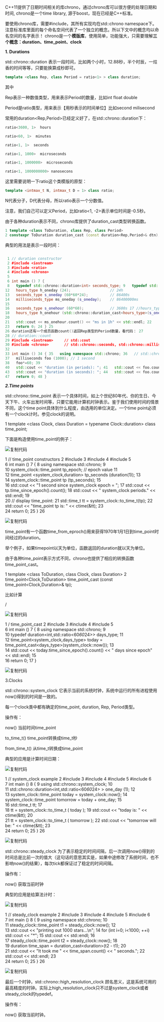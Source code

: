 C++11提供了日期时间相关的库chrono，通过chrono库可以很方便的处理日期和时间, chrono是一个time library, 源于boost，现在已经是C++标准。

要使用chrono库，需要#include<chrono>，其所有实现均在std::chrono namespace下。注意标准库里面的每个命名空间代表了一个独立的概念。所以下文中的概念均以命名空间的名字表示！ chrono是一个**模版库**，使用简单，功能强大，只需要理解**三个概念：duration、time_point、clock**

 **1. Durations**

std::chrono::duration 表示一段时间，比如两个小时，12.88秒，半个时辰，一炷香的时间等等，只要能换算成秒即可。
```cpp
template <class Rep, class Period = ratio<1> > class duration;
```
其中

Rep表示一种数值类型，用来表示Period的数量，比如int float double

Period是ratio类型，用来表示【用秒表示的时间单位】比如second milisecond

常用的duration<Rep,Period>已经定义好了，在std::chrono::duration下：
```cpp
ratio<3600, 1>  hours

ratio<60, 1>  minutes

ratio<1, 1>  seconds

ratio<1, 1000>  microseconds

ratio<1, 1000000>  microseconds

ratio<1, 1000000000> nanosecons
```
这里需要说明一下ratio这个类模版的原型：
```cpp
template <intmax_t N, intmax_t D = 1> class ratio;
```
N代表分子，D代表分母，所以ratio表示一个分数值。

注意，我们自己可以定义Period，比如ratio<1, -2>表示单位时间是-0.5秒。

由于各种duration表示不同，chrono库提供了duration_cast类型转换函数。
```cpp
1 template <class ToDuration, class Rep, class Period>
2 constexpr ToDuration duration_cast (const duration<Rep,Period>& dtn);
```
典型的用法是表示一段时间：

```cpp

 1 // duration constructor
 2 #include <iostream>
 3 #include <ratio>
 4 #include <chrono>
 5  
 6 int main () 7 {
 8   typedef std::chrono::duration<int> seconds_type; 9   typedef std::chrono::duration<int,std::milli> milliseconds_type; 10   typedef std::chrono::duration<int,std::ratio<60*60>> hours_type; 11  
12   hours_type h_oneday (24);                  // 24h
13   seconds_type s_oneday (60*60*24);          // 86400s
14   milliseconds_type ms_oneday (s_oneday);    // 86400000ms
15  
16   seconds_type s_onehour (60*60);            // 3600s 17 //hours_type h_onehour (s_onehour); // NOT VALID (type truncates), use:
18   hours_type h_onehour (std::chrono::duration_cast<hours_type>(s_onehour)); 19   milliseconds_type ms_onehour (s_onehour);  // 3600000ms (ok, no type truncation)
20  
21   std::cout << ms_onehour.count() << "ms in 1h" << std::endl; 22  
23   return 0; 24 } 25  
26 duration还有一个成员函数count()返回Rep类型的Period数量，看代码： 27 
28 // duration::count
29 #include <iostream>     // std::cout
30 #include <chrono>       // std::chrono::seconds, std::chrono::milliseconds 31                         // std::chrono::duration_cast
32  
33 int main () 34 { 35   using namespace std::chrono; 36   // std::chrono::milliseconds is an instatiation of std::chrono::duration:
37   milliseconds foo (1000); // 1 second
38   foo*=60; 39  
40   std::cout << "duration (in periods): "; 41   std::cout << foo.count() << " milliseconds.\n"; 42  
43   std::cout << "duration (in seconds): "; 44   std::cout << foo.count() * milliseconds::period::num / milliseconds::period::den; 45   std::cout << " seconds.\n"; 46  
47   return 0; 48 }
```
**_2.Time points_**

std::chrono::time_point 表示一个具体时间，如上个世纪80年代、你的生日、今天下午、火车出发时间等，只要它能用计算机时钟表示。鉴于我们使用时间的情景不同，这个time point具体到什么程度，由选用的单位决定。一个time point必须有一个clock计时。参见clock的说明。

1 template <class Clock, class Duration = typename Clock::duration>  class time_point;

下面是构造使用time_point的例子：

![复制代码](https://assets.cnblogs.com/images/copycode.gif)

 1 // time_point constructors
 2 #include <iostream>
 3 #include <chrono>
 4 #include <ctime>
 5  
 6 int main () 7 {
 8   using namespace std::chrono; 9  
10   system_clock::time_point tp_epoch;    // epoch value
11  
12   time_point <system_clock,duration<int>> tp_seconds (duration<int>(1)); 13  
14 system_clock::time_point tp (tp_seconds); 15  
16   std::cout << "1 second since system_clock epoch = "; 17   std::cout << tp.time_since_epoch().count(); 18   std::cout << " system_clock periods." << std::endl; 19  
20   // display time_point:
21   std::time_t tt = system_clock::to_time_t(tp); 22   std::cout << "time_point tp is: " << ctime(&tt); 23  
24   return 0; 25 } 26  

![复制代码](https://assets.cnblogs.com/images/copycode.gif)

time_point有一个函数time_from_eproch()用来获得1970年1月1日到time_point时间经过的duration。

举个例子，如果timepoint以天为单位，函数返回的duration就以天为单位。

由于各种time_point表示方式不同，chrono也提供了相应的转换函数 time_point_cast。

1 template <class ToDuration, class Clock, class Duration>
2   time_point<Clock,ToDuration> time_point_cast (const time_point<Clock,Duration>& tp);

比如计算

/

![复制代码](https://assets.cnblogs.com/images/copycode.gif)

 1 / time_point_cast 2 #include <iostream>
 3 #include <ratio>
 4 #include <chrono>
 5  
 6 int main () 7 {
 8   using namespace std::chrono; 9  
10   typedef duration<int,std::ratio<60*60*24>> days_type; 11  
12   time_point<system_clock,days_type> today = time_point_cast<days_type>(system_clock::now()); 13  
14   std::cout << today.time_since_epoch().count() << " days since epoch" << std::endl; 15  
16   return 0; 17 }

![复制代码](https://assets.cnblogs.com/images/copycode.gif)

3.Clocks

std::chrono::system_clock 它表示当前的系统时钟，系统中运行的所有进程使用now()得到的时间是一致的。

每一个clock类中都有确定的time_point, duration, Rep, Period类型。

操作有：

now() 当前时间time_point

to_time_t() time_point转换成time_t秒

from_time_t() 从time_t转换成time_point

典型的应用是计算时间日期：

  

![复制代码](https://assets.cnblogs.com/images/copycode.gif)

 1 // system_clock example
 2 #include <iostream>
 3 #include <ctime>
 4 #include <ratio>
 5 #include <chrono>
 6  
 7 int main () 8 {
 9   using std::chrono::system_clock; 10  
11   std::chrono::duration<int,std::ratio<60*60*24> > one_day (1); 12  
13   system_clock::time_point today = system_clock::now(); 14   system_clock::time_point tomorrow = today + one_day; 15  
16 std::time_t tt; 17  
18   tt = system_clock::to_time_t ( today ); 19   std::cout << "today is: " << ctime(&tt); 20  
21   tt = system_clock::to_time_t ( tomorrow ); 22   std::cout << "tomorrow will be: " << ctime(&tt); 23  
24   return 0; 25 } 26  

![复制代码](https://assets.cnblogs.com/images/copycode.gif)

std::chrono::steady_clock 为了表示稳定的时间间隔，后一次调用now()得到的时间总是比前一次的值大（这句话的意思其实是，如果中途修改了系统时间，也不影响now()的结果），每次tick都保证过了稳定的时间间隔。

操作有：

now() 获取当前时钟

典型的应用是给算法计时：

![复制代码](https://assets.cnblogs.com/images/copycode.gif)

 1 // steady_clock example
 2 #include <iostream>
 3 #include <ctime>
 4 #include <ratio>
 5 #include <chrono>
 6  
 7 int main () 8 {
 9   using namespace std::chrono; 10  
11   steady_clock::time_point t1 = steady_clock::now(); 12  
13   std::cout << "printing out 1000 stars...\n"; 14   for (int i=0; i<1000; ++i) std::cout << "*"; 15   std::cout << std::endl; 16  
17   steady_clock::time_point t2 = steady_clock::now(); 18  
19   duration<double> time_span = duration_cast<duration<double>>(t2 - t1); 20  
21   std::cout << "It took me " << time_span.count() << " seconds."; 22   std::cout << std::endl; 23  
24   return 0; 25 } 26  

![复制代码](https://assets.cnblogs.com/images/copycode.gif)

最后一个时钟，std::chrono::high_resolution_clock 顾名思义，这是系统可用的最高精度的时钟。实际上high_resolution_clock只不过是system_clock或者steady_clock的typedef。

操作有：

now() 获取当前时钟。
<!--stackedit_data:
eyJoaXN0b3J5IjpbMjEyOTY5MDIxOCwxMzc5MjU0NDMwLDEyMT
Q2NTUzNDhdfQ==
-->